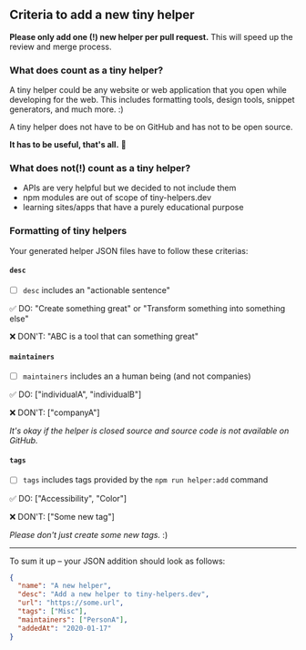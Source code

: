 ## Criteria to add a new tiny helper

**Please only add one (!) new helper per pull request.** This will speed up the review and merge process.

### What does count as a tiny helper?

A tiny helper could be any website or web application that you open while developing for the web. This includes formatting tools, design tools, snippet generators, and much more. :)

A tiny helper does not have to be on GitHub and has not to be open source.

**It has to be useful, that's all.** 🎉

### What does not(!) count as a tiny helper?

- APIs are very helpful but we decided to not include them
- npm modules are out of scope of tiny-helpers.dev
- learning sites/apps that have a purely educational purpose

### Formatting of tiny helpers

Your generated helper JSON files have to follow these criterias:

#### `desc`

- [ ] `desc` includes an "actionable sentence"

✅ DO: "Create something great" or "Transform something into something else"

❌ DON'T: "ABC is a tool that can something great"

#### `maintainers`

- [ ] `maintainers` includes an a human being (and not companies)

✅ DO: ["individualA", "individualB"]

❌ DON'T: ["companyA"]

_It's okay if the helper is closed source and source code is not available on GitHub._

#### `tags`

- [ ] `tags` includes tags provided by the `npm run helper:add` command

✅ DO: ["Accessibility", "Color"]

❌ DON'T: ["Some new tag"]

_Please don't just create some new tags._ :)

---

To sum it up – your JSON addition should look as follows:

```json
{
  "name": "A new helper",
  "desc": "Add a new helper to tiny-helpers.dev",
  "url": "https://some.url",
  "tags": ["Misc"],
  "maintainers": ["PersonA"],
  "addedAt": "2020-01-17"
}
```

